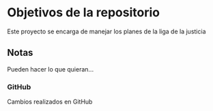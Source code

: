 # Objetivos de la repositorio

Este proyecto se encarga de manejar los planes de la liga de la justicia


## Notas
Pueden hacer lo que quieran...

### GitHub 
Cambios realizados en GitHub
